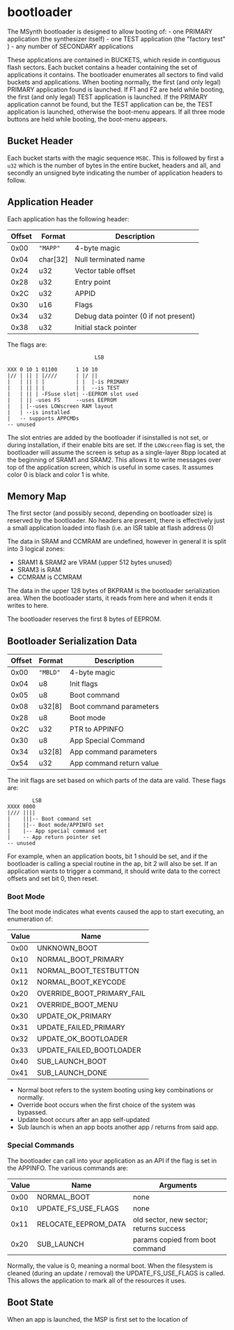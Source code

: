 # bootloader

The MSynth bootloader is designed to allow booting of:
	- one PRIMARY application (the synthesizer itself)
	- one TEST application (the "factory test" )
	- any number of SECONDARY applications

These applications are contained in BUCKETS, which reside in contiguous flash sectors. Each bucket contains a header containing the set of applications it contains. The bootloader enumerates all sectors to find valid
buckets and applications.  When booting normally, the first (and only legal) PRIMARY application found is launched. If F1 and F2 are held while booting, the first (and only legal) TEST application is launched. If the
PRIMARY application cannot be found, but the TEST application can be, the TEST application is launched, otherwise the boot-menu appears. If all three mode buttons are held while booting, the boot-menu appears.

## Bucket Header

Each bucket starts with the magic sequence ``MSBC``. This is followed by first a `u32` which is the number of bytes in the entire bucket, headers and all, and secondly an unsigned byte indicating the number of
application headers to follow.

## Application Header

Each application has the following header:

| Offset | Format | Description |
| ---- | -------| --------- |
| 0x00 | `"MAPP"` | 4-byte magic |
| 0x04 | char[32] | Null terminated name |
| 0x24 | u32 | Vector table offset |
| 0x28 | u32 | Entry point |
| 0x2C | u32 | APPID |
| 0x30 | u16 | Flags |
| 0x34 | u32 | Debug data pointer (0 if not present) |
| 0x38 | u32 | Initial stack pointer |

The flags are:

```
                            LSB
  
XXX 0 10 1 01100      1 10 10                
|// | || | |////      | |/ ||
|   | || | |          | |  |-is PRIMARY
|   | || | |          | |  --is TEST
|   | || | -FSuse slot| --EEPROM slot used
|   | || -uses FS     --uses EEPROM       
|   | |--uses LOWscreen RAM layout
|   | --is installed                         
|   -- supports APPCMDs                     
-- unused
```

The slot entries are added by the bootloader if isinstalled is not set, or during installation, if their enable bits are set. If the `LOWscreen` flag is set, the bootloader will assume the screen is setup as a
single-layer 8bpp located at the beginning of SRAM1 and SRAM2. This allows it to write messages over top of the application screen, which is useful in some cases. It assumes color 0 is black and color 1 is white.

## Memory Map

The first sector (and possibly second, depending on bootloader size) is reserved by the bootloader. No headers are present, there is effectively just a small application loaded into flash (i.e. an ISR table at flash
address 0)

The data in SRAM and CCMRAM are undefined, however in general it is split into 3 logical zones:
- SRAM1 & SRAM2 are VRAM (upper 512 bytes unused)
- SRAM3 is RAM
- CCMRAM is CCMRAM

The data in the upper 128 bytes of BKPRAM is the bootloader serialization area. When the bootloader starts, it reads from here and when it ends it writes to here.

The bootloader reserves the first 8 bytes of EEPROM.

## Bootloader Serialization Data

| Offset | Format | Description |
| ------ | ------------- | ----------- |
| 0x00 | `"MBLD"` | 4-byte magic |
| 0x04 | u8 | Init flags |
| 0x05 | u8 | Boot command |
| 0x08 | u32[8] | Boot command parameters |
| 0x28 | u8 | Boot mode |
| 0x2C | u32 | PTR to APPINFO |
| 0x30 | u8 | App Special Command |
| 0x34 | u32[8] | App command parameters |
| 0x54 | u32 | App command return value |

The init flags are set based on which parts of the data are valid. These flags are:

```
		LSB
XXXX 0000
|/// ||||
|    |||-- Boot command set
|    ||-- Boot mode/APPINFO set
|    |-- App special command set
|    -- App return pointer set
-- unused
```

For example, when an application boots, bit 1 should be set, and if the bootloader is calling a special routine in the ap, bit 2 will also be set.
If an application wants to trigger a command, it should write data to the correct offsets and set bit 0, then reset.

### Boot Mode

The boot mode indicates what events caused the app to start executing, an enumeration of:

| Value | Name |
| ----- | ---- |
| 0x00  | UNKNOWN_BOOT |
| 0x10  | NORMAL_BOOT_PRIMARY |
| 0x11  | NORMAL_BOOT_TESTBUTTON |
| 0x12  | NORMAL_BOOT_KEYCODE |
| 0x20  | OVERRIDE_BOOT_PRIMARY_FAIL |
| 0x21  | OVERRIDE_BOOT_MENU |
| 0x30  | UPDATE_OK_PRIMARY |
| 0x31  | UPDATE_FAILED_PRIMARY |
| 0x32  | UPDATE_OK_BOOTLOADER |
| 0x33  | UPDATE_FAILED_BOOTLOADER |
| 0x40  | SUB_LAUNCH_BOOT |
| 0x41  | SUB_LAUNCH_DONE | 

- Normal boot refers to the system booting using key combinations or normally.
- Override boot occurs when the first choice of the system was bypassed.
- Update boot occurs after an app self-updated
- Sub launch is when an app boots another app / returns from said app.

### Special Commands

The bootloader can call into your application as an API if the flag is set in the APPINFO.
The various commands are:

| Value | Name | Arguments |
| ----- | ---- | --------- |
| 0x00  | NORMAL_BOOT | none |
| 0x10  | UPDATE_FS_USE_FLAGS | none |
| 0x11  | RELOCATE_EEPROM_DATA | old sector, new sector; returns success |
| 0x20  | SUB_LAUNCH | params copied from boot command |

Normally, the value is 0, meaning a normal boot. When the filesystem is cleaned (during an update / removal) the UPDATE_FS_USE_FLAGS is called. This allows the application to mark all of the resources it uses.

## Boot State

When an app is launched, the MSP is first set to the location of 

